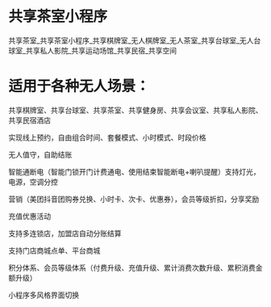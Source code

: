 # 共享茶室小程序
共享茶室_共享茶室小程序_共享棋牌室_无人棋牌室_无人茶室_共享台球室_无人台球室_共享私人影院_共享运动场馆_共享民宿_共享空间

# 适用于各种无人场景：

 共享棋牌室、共享台球室、共享茶室、共享健身房、共享会议室、共享私人影院、共享民宿酒店
 
 实现线上预约，自由组合时间、套餐模式、小时模式、时段价格
 
 无人值守，自助结账
 
 智能通断电（智能门锁开门计费通电、使用结束智能断电+喇叭提醒）支持灯光，电源，空调分控
 
 营销（美团抖音团购券兑换、小时卡、次卡、优惠券），会员等级折扣，分享奖励
 
 充值优惠活动
 
支持多连锁店，加盟店自动分账结算

支持门店商城点单、平台商城
 
积分体系、会员等级体系（付费升级、充值升级、累计消费次数升级、累积消费金额升级）

小程序多风格界面切换


